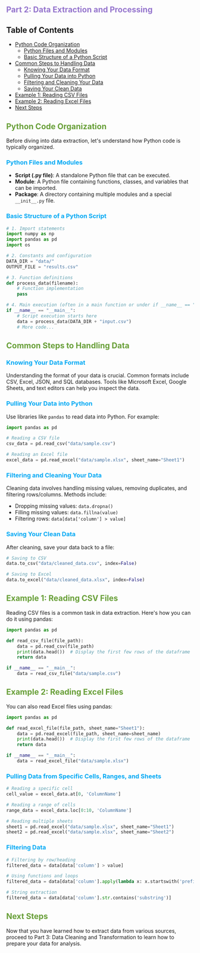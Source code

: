 ## <span style="color:#9575CD">Part 2: Data Extraction and Processing</span>

## Table of Contents
- [Python Code Organization](#python-code-organization)
    - [Python Files and Modules](#python-files-and-modules)
    - [Basic Structure of a Python Script](#basic-structure-of-a-python-script)
- [Common Steps to Handling Data](#common-steps-to-handling-data)
    - [Knowing Your Data Format](#knowing-your-data-format)
    - [Pulling Your Data into Python](#pulling-your-data-into-python)
    - [Filtering and Cleaning Your Data](#filtering-and-cleaning-your-data)
    - [Saving Your Clean Data](#saving-your-clean-data)
- [Example 1: Reading CSV Files](#example-1-reading-csv-files)
- [Example 2: Reading Excel Files](#example-2-reading-excel-files)
- [Next Steps](#next-steps)

## <span style="color:#689F38">Python Code Organization</span>

Before diving into data extraction, let's understand how Python code is typically organized.

### <span style="color:#03A9F4">Python Files and Modules</span>

- **Script (.py file)**: A standalone Python file that can be executed.
- **Module**: A Python file containing functions, classes, and variables that can be imported.
- **Package**: A directory containing multiple modules and a special `__init__.py` file.

### <span style="color:#03A9F4">Basic Structure of a Python Script</span>

```python
# 1. Import statements
import numpy as np
import pandas as pd
import os

# 2. Constants and configuration
DATA_DIR = "data/"
OUTPUT_FILE = "results.csv"

# 3. Function definitions
def process_data(filename):
    # Function implementation
    pass

# 4. Main execution (often in a main function or under if __name__ == "__main__":)
if __name__ == "__main__":
    # Script execution starts here
    data = process_data(DATA_DIR + "input.csv")
    # More code...
```

## <span style="color:#689F38">Common Steps to Handling Data</span>

### <span style="color:#03A9F4">Knowing Your Data Format</span>

Understanding the format of your data is crucial. Common formats include CSV, Excel, JSON, and SQL databases. Tools like Microsoft Excel, Google Sheets, and text editors can help you inspect the data.

### <span style="color:#03A9F4">Pulling Your Data into Python</span>

Use libraries like `pandas` to read data into Python. For example:
```python
import pandas as pd

# Reading a CSV file
csv_data = pd.read_csv("data/sample.csv")

# Reading an Excel file
excel_data = pd.read_excel("data/sample.xlsx", sheet_name="Sheet1")
```

### <span style="color:#03A9F4">Filtering and Cleaning Your Data</span>

Cleaning data involves handling missing values, removing duplicates, and filtering rows/columns. Methods include:
- Dropping missing values: `data.dropna()`
- Filling missing values: `data.fillna(value)`
- Filtering rows: `data[data['column'] > value]`

### <span style="color:#03A9F4">Saving Your Clean Data</span>

After cleaning, save your data back to a file:
```python
# Saving to CSV
data.to_csv("data/cleaned_data.csv", index=False)

# Saving to Excel
data.to_excel("data/cleaned_data.xlsx", index=False)
```

## <span style="color:#689F38">Example 1: Reading CSV Files</span>

Reading CSV files is a common task in data extraction. Here's how you can do it using pandas:

```python
import pandas as pd

def read_csv_file(file_path):
    data = pd.read_csv(file_path)
    print(data.head())  # Display the first few rows of the dataframe
    return data

if __name__ == "__main__":
    data = read_csv_file("data/sample.csv")
```

## <span style="color:#689F38">Example 2: Reading Excel Files</span>

You can also read Excel files using pandas:

```python
import pandas as pd

def read_excel_file(file_path, sheet_name="Sheet1"):
    data = pd.read_excel(file_path, sheet_name=sheet_name)
    print(data.head())  # Display the first few rows of the dataframe
    return data

if __name__ == "__main__":
    data = read_excel_file("data/sample.xlsx")
```

### <span style="color:#03A9F4">Pulling Data from Specific Cells, Ranges, and Sheets</span>

```python
# Reading a specific cell
cell_value = excel_data.at[0, 'ColumnName']

# Reading a range of cells
range_data = excel_data.loc[0:10, 'ColumnName']

# Reading multiple sheets
sheet1 = pd.read_excel("data/sample.xlsx", sheet_name="Sheet1")
sheet2 = pd.read_excel("data/sample.xlsx", sheet_name="Sheet2")
```

### <span style="color:#03A9F4">Filtering Data</span>

```python
# Filtering by row/heading
filtered_data = data[data['column'] > value]

# Using functions and loops
filtered_data = data[data['column'].apply(lambda x: x.startswith('prefix'))]

# String extraction
filtered_data = data[data['column'].str.contains('substring')]
```

## <span style="color:#689F38">Next Steps</span>

Now that you have learned how to extract data from various sources, proceed to Part 3: Data Cleaning and Transformation to learn how to prepare your data for analysis.
